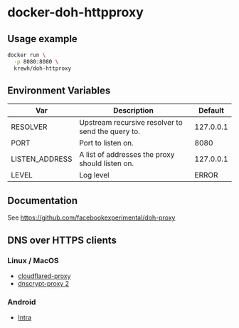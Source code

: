 # docker-doh-httpproxy

## Usage example

```bash
docker run \
  -p 8080:8080 \
  krewh/doh-httproxy
```

## Environment Variables

| Var            | Description                                       | Default   |
| ---------------| --------------------------------------------------| ----------|
| RESOLVER       | Upstream recursive resolver to send the query to. | 127.0.0.1 |
| PORT           | Port to listen on.                                | 8080      |
| LISTEN_ADDRESS | A list of addresses the proxy should listen on.   | 127.0.0.1 |
| LEVEL          | Log level                                         | ERROR     |

## Documentation

See https://github.com/facebookexperimental/doh-proxy

## DNS over HTTPS clients

### Linux / MacOS
- [cloudflared-proxy](https://developers.cloudflare.com/1.1.1.1/dns-over-https/cloudflared-proxy/)
- [dnscrypt-proxy 2](https://github.com/jedisct1/dnscrypt-proxy)

### Android
- [Intra](https://play.google.com/store/apps/details?id=app.intra)
